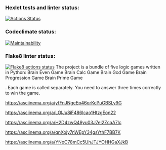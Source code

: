 ### Hexlet tests and linter status:
[![Actions Status](https://github.com/twistby/python-project-lvl1/workflows/hexlet-check/badge.svg)](https://github.com/twistby/python-project-lvl1/actions)

### Codeclimate status:
[![Maintainability](https://api.codeclimate.com/v1/badges/a99a88d28ad37a79dbf6/maintainability)](https://codeclimate.com/github/codeclimate/codeclimate/maintainability)

### Flake8 linter status:
[![Flake8 actions status](https://github.com/twistby/python-project-lvl1/workflows/flake8%20Lint/badge.svg)](https://github.com/twistby/python-project-lvl1/actions)
The project is a bundle of five logic games written in Python:
Brain Even Game
Brain Calc Game
Brain Gcd Game
Brain Progression Game
Brain Prime Game


. Each game is called separately. You need to answer three times correctly to win the game. 

https://asciinema.org/a/yfFnJNgeEp46orKcPuGBSLy9G

https://asciinema.org/a/LOlJu8iF486Icao1HtzgEon22

https://asciinema.org/a/H2D4zwQ49yu03J7eI2ZcaA7lc

https://asciinema.org/a/qnXojy7nWEpY34gsYthF7BB7K

https://asciinema.org/a/YNoC78mCc5UhJTJYOHHGaXJkB